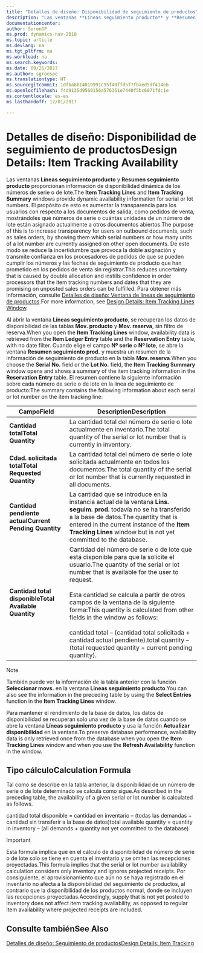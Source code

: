 ```yaml
---
title: "Detalles de diseño: Disponibilidad de seguimiento de productos"
description: "Las ventanas **Líneas seguimiento producto** y **Resumen seguimiento producto** proporcionan información de disponibilidad dinámica de los números de serie o de lote. El propósito de esto es aumentar la transparencia para los usuarios con respecto a los documentos de salida, como pedidos de venta, mostrándoles qué números de serie o cuántas unidades de un número de lote están asignado actualmente a otros documentos abiertos. De este modo se reduce la incertidumbre que provoca la doble asignación y transmite confianza en los procesadores de pedidos de que se pueden cumplir los números y las fechas de seguimiento de producto que han prometido en los pedidos de venta sin registrar."
documentationcenter: 
author: SorenGP
ms.prod: dynamics-nav-2018
ms.topic: article
ms.devlang: na
ms.tgt_pltfrm: na
ms.workload: na
ms.search.keywords: 
ms.date: 09/26/2017
ms.author: sgroespe
ms.translationtype: HT
ms.sourcegitcommit: 1dfba8b14019991c95f40ffd5f7fbaed5df414eb
ms.openlocfilehash: f4d9135d9560156a576351e7440f5bc6071fdc1e
ms.contentlocale: es-es
ms.lasthandoff: 12/01/2017

---
```

# <a name="design-details-item-tracking-availability"></a><span data-ttu-id="fb38e-105">Detalles de diseño: Disponibilidad de seguimiento de productos</span><span class="sxs-lookup"><span data-stu-id="fb38e-105">Design Details: Item Tracking Availability</span></span>
<span data-ttu-id="fb38e-106">Las ventanas **Líneas seguimiento producto** y **Resumen seguimiento producto** proporcionan información de disponibilidad dinámica de los números de serie o de lote.</span><span class="sxs-lookup"><span data-stu-id="fb38e-106">The **Item Tracking Lines** and **Item Tracking Summary** windows provide dynamic availability information for serial or lot numbers.</span></span> <span data-ttu-id="fb38e-107">El propósito de esto es aumentar la transparencia para los usuarios con respecto a los documentos de salida, como pedidos de venta, mostrándoles qué números de serie o cuántas unidades de un número de lote están asignado actualmente a otros documentos abiertos.</span><span class="sxs-lookup"><span data-stu-id="fb38e-107">The purpose of this is to increase transparency for users on outbound documents, such as sales orders, by showing them which serial numbers or how many units of a lot number are currently assigned on other open documents.</span></span> <span data-ttu-id="fb38e-108">De este modo se reduce la incertidumbre que provoca la doble asignación y transmite confianza en los procesadores de pedidos de que se pueden cumplir los números y las fechas de seguimiento de producto que han prometido en los pedidos de venta sin registrar.</span><span class="sxs-lookup"><span data-stu-id="fb38e-108">This reduces uncertainty that is caused by double allocation and instills confidence in order processors that the item tracking numbers and dates that they are promising on unposted sales orders can be fulfilled.</span></span> <span data-ttu-id="fb38e-109">Para obtener más información, consulte [Detalles de diseño: Ventana de líneas de seguimiento de productos](design-details-item-tracking-lines-window.md).</span><span class="sxs-lookup"><span data-stu-id="fb38e-109">For more information, see [Design Details: Item Tracking Lines Window](design-details-item-tracking-lines-window.md).</span></span>  

 <span data-ttu-id="fb38e-110">Al abrir la ventana **Líneas seguimiento producto**, se recuperan los datos de disponibilidad de las tablas **Mov. producto** y **Mov. reserva**, sin filtro de reserva.</span><span class="sxs-lookup"><span data-stu-id="fb38e-110">When you open the **Item Tracking Lines** window, availability data is retrieved from the **Item Ledger Entry** table and the **Reservation Entry** table, with no date filter.</span></span> <span data-ttu-id="fb38e-111">Cuando elige el campo **Nº serie** o **Nº lote**, se abre la ventana **Resumen seguimiento prod.** y muestra un resumen de la información de seguimiento de producto en la tabla **Mov. reserva**.</span><span class="sxs-lookup"><span data-stu-id="fb38e-111">When you choose the **Serial No.** field or the **Lot No.** field, the **Item Tracking Summary** window opens and shows a summary of the item tracking information in the **Reservation Entry** table.</span></span> <span data-ttu-id="fb38e-112">El resumen contiene la siguiente información sobre cada número de serie o de lote en la línea de seguimiento de producto:</span><span class="sxs-lookup"><span data-stu-id="fb38e-112">The summary contains the following information about each serial or lot number on the item tracking line:</span></span>  

|<span data-ttu-id="fb38e-113">Campo</span><span class="sxs-lookup"><span data-stu-id="fb38e-113">Field</span></span>|<span data-ttu-id="fb38e-114">Description</span><span class="sxs-lookup"><span data-stu-id="fb38e-114">Description</span></span>|  
|---------------------------------|---------------------------------------|  
|<span data-ttu-id="fb38e-115">**Cantidad total**</span><span class="sxs-lookup"><span data-stu-id="fb38e-115">**Total Quantity**</span></span>|<span data-ttu-id="fb38e-116">La cantidad total del número de serie o lote actualmente en inventario.</span><span class="sxs-lookup"><span data-stu-id="fb38e-116">The total quantity of the serial or lot number that is currently in inventory.</span></span>|  
|<span data-ttu-id="fb38e-117">**Cdad. solicitada total**</span><span class="sxs-lookup"><span data-stu-id="fb38e-117">**Total Requested Quantity**</span></span>|<span data-ttu-id="fb38e-118">La cantidad total del número de serie o lote solicitada actualmente en todos los documentos.</span><span class="sxs-lookup"><span data-stu-id="fb38e-118">The total quantity of the serial or lot number that is currently requested in all documents.</span></span>|  
|<span data-ttu-id="fb38e-119">**Cantidad pendiente actual**</span><span class="sxs-lookup"><span data-stu-id="fb38e-119">**Current Pending Quantity**</span></span>|<span data-ttu-id="fb38e-120">La cantidad que se introduce en la instancia actual de la ventana **Líns. seguim. prod.** todavía no se ha transferido a la base de datos.</span><span class="sxs-lookup"><span data-stu-id="fb38e-120">The quantity that is entered in the current instance of the **Item Tracking Lines** window but is not yet committed to the database.</span></span>|  
|<span data-ttu-id="fb38e-121">**Cantidad total disponible**</span><span class="sxs-lookup"><span data-stu-id="fb38e-121">**Total Available Quantity**</span></span>|<span data-ttu-id="fb38e-122">Cantidad del número de serie o de lote que está disponible para que la solicite el usuario.</span><span class="sxs-lookup"><span data-stu-id="fb38e-122">The quantity of the serial or lot number that is available for the user to request.</span></span><br /><br /> <span data-ttu-id="fb38e-123">Esta cantidad se calcula a partir de otros campos de la ventana de la siguiente forma:</span><span class="sxs-lookup"><span data-stu-id="fb38e-123">This quantity is calculated from other fields in the window as follows:</span></span><br /><br /> <span data-ttu-id="fb38e-124">cantidad total – (cantidad total solicitada + cantidad actual pendiente).</span><span class="sxs-lookup"><span data-stu-id="fb38e-124">total quantity – (total requested quantity + current pending quantity).</span></span>|  

> [!NOTE]  
>  <span data-ttu-id="fb38e-125">También puede ver la información de la tabla anterior con la función **Seleccionar movs.** en la ventana **Líneas seguimiento producto**.</span><span class="sxs-lookup"><span data-stu-id="fb38e-125">You can also see the information in the preceding table by using the **Select Entries** function in the **Item Tracking Lines** window.</span></span>  

 <span data-ttu-id="fb38e-126">Para mantener el rendimiento de la base de datos, los datos de disponibilidad se recuperan solo una vez de la base de datos cuando se abre la ventana **Líneas seguimiento producto** y usa la función **Actualizar disponibilidad** en la ventana.</span><span class="sxs-lookup"><span data-stu-id="fb38e-126">To preserve database performance, availability data is only retrieved once from the database when you open the **Item Tracking Lines** window and when you use the **Refresh Availability** function in the window.</span></span>  

## <a name="calculation-formula"></a><span data-ttu-id="fb38e-127">Tipo cálculo</span><span class="sxs-lookup"><span data-stu-id="fb38e-127">Calculation Formula</span></span>  
 <span data-ttu-id="fb38e-128">Tal como se describe en la tabla anterior, la disponibilidad de un número de serie o de lote determinado se calcula como sigue.</span><span class="sxs-lookup"><span data-stu-id="fb38e-128">As described in the preceding table, the availability of a given serial or lot number is calculated as follows.</span></span>  

 <span data-ttu-id="fb38e-129">cantidad total disponible = cantidad en inventario – (todas las demandas + cantidad sin transferir a la base de datos)</span><span class="sxs-lookup"><span data-stu-id="fb38e-129">total available quantity = quantity in inventory – (all demands + quantity not yet committed to the database)</span></span>  

> [!IMPORTANT]  
>  <span data-ttu-id="fb38e-130">Esta fórmula implica que en el cálculo de disponibilidad de número de serie o de lote solo se tiene en cuenta el inventario y se omiten las recepciones proyectadas.</span><span class="sxs-lookup"><span data-stu-id="fb38e-130">This formula implies that the serial or lot number availability calculation considers only inventory and ignores projected receipts.</span></span> <span data-ttu-id="fb38e-131">Por consiguiente, el aprovisionamiento que aún no se haya registrado en el inventario no afecta a la disponibilidad del seguimiento de productos, al contrario que la disponibilidad de los productos normal, donde se incluyen las recepciones proyectadas.</span><span class="sxs-lookup"><span data-stu-id="fb38e-131">Accordingly, supply that is not yet posted to inventory does not affect item tracking availability, as opposed to regular item availability where projected receipts are included.</span></span>  

## <a name="see-also"></a><span data-ttu-id="fb38e-132">Consulte también</span><span class="sxs-lookup"><span data-stu-id="fb38e-132">See Also</span></span>  
 [<span data-ttu-id="fb38e-133">Detalles de diseño: Seguimiento de productos</span><span class="sxs-lookup"><span data-stu-id="fb38e-133">Design Details: Item Tracking</span></span>](design-details-item-tracking.md)

